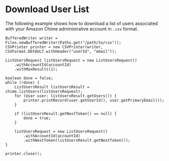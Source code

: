 # Download User List<a name="download-users"></a>

The following example shows how to download a list of users associated with your Amazon Chime administrative account in `.csv` format\.

```
BufferedWriter writer = Files.newBufferedWriter(Paths.get("/path/to/csv"));
CSVPrinter printer = new CSVPrinter(writer, CSVFormat.DEFAULT.withHeader("userId", "email"));

ListUsersRequest listUsersRequest = new ListUsersRequest()
    .withAccountId(accountId)
    .withMaxResults(1);

boolean done = false;
while (!done) {
    ListUsersResult listUsersResult = chime.listUsers(listUsersRequest);
    for (User user: listUsersResult.getUsers()) {
        printer.printRecord(user.getUserId(), user.getPrimaryEmail());
    }

    if (listUsersResult.getNextToken() == null) {
        done = true;
    }

    listUsersRequest = new ListUsersRequest()
        .withAccountId(accountId)
        .withNextToken(listUsersResult.getNextToken());
}

printer.close();
```